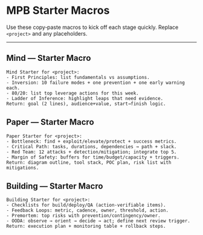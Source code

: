 # MPB Starter Macros

Use these copy‑paste macros to kick off each stage quickly. Replace `<project>` and any placeholders.

---

## Mind — Starter Macro
```
Mind Starter for <project>:
- First Principles: list fundamentals vs assumptions.
- Inversion: 10 failure modes + one prevention + one early warning each.
- 80/20: list top leverage actions for this week.
- Ladder of Inference: highlight leaps that need evidence.
Return: goal (2 lines), audience+value, start→finish logic.
```

## Paper — Starter Macro
```
Paper Starter for <project>:
- Bottleneck: find + exploit/elevate/protect + success metrics.
- Critical Path: tasks, durations, dependencies → path + slack.
- Red Team: 12 attacks + detection/mitigation; integrate top 5.
- Margin of Safety: buffers for time/budget/capacity + triggers.
Return: diagram outline, tool stack, POC plan, risk list with mitigations.
```

## Building — Starter Macro
```
Building Starter for <project>:
- Checklists for build/deploy/QA (action‑verifiable items).
- Feedback Loops: metric, cadence, owner, threshold, action.
- Premortem: top risks with prevention/contingency/owner.
- OODA: observe → orient → decide → act; define next review trigger.
Return: execution plan + monitoring table + rollback steps.
```
